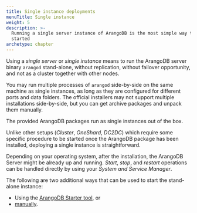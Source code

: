 ```yaml
---
title: Single instance deployments
menuTitle: Single instance
weight: 5
description: >-
  Running a single server instance of ArangoDB is the most simple way to get
  started
archetype: chapter
---
```

Using a _single server_ or _single instance_ means to run the ArangoDB server
binary `arangod` stand-alone, without replication, without failover opportunity,
and not as a cluster together with other nodes.

You may run multiple processes of `arangod` side-by-side on the same machine as
single instances, as long as they are configured for different ports and data
folders. The official installers may not support multiple installations
side-by-side, but you can get archive packages and unpack them manually.

The provided ArangoDB packages run as single instances out of the box.

Unlike other setups (*Cluster*, *OneShard*, *DC2DC*)
which require some specific procedure to be started once the ArangoDB package
has been installed, deploying a single instance is straightforward.

Depending on your operating system, after the installation, the ArangoDB Server
might be already up and running. *Start*, *stop*, and *restart* operations can
be handled directly by using your *System and Service Manager*.

The following are two additional ways that can be used to start the stand-alone
instance:

- Using the [ArangoDB Starter tool](using-the-arangodb-starter.md), or
- [manually](manual-start.md).
